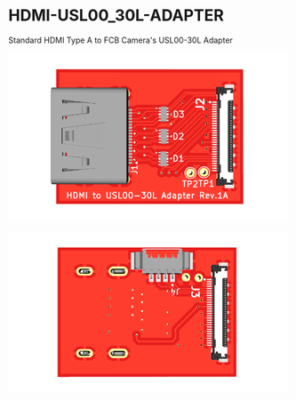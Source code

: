 # HDMI-USL00_30L-ADAPTER
Standard HDMI Type A to FCB Camera's USL00-30L Adapter

![alt text](https://github.com/l4es/HDMI-USL00_30L-ADAPTER/blob/master/doc/HDMI-USL00_30L-ADAPTER_TOP.png)

![alt text](https://github.com/l4es/HDMI-USL00_30L-ADAPTER/blob/master/doc/HDMI-USL00_30L-ADAPTER_BOT.png)
